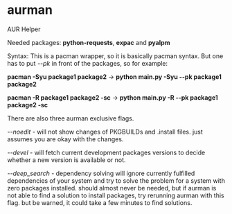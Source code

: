 # aurman
AUR Helper

Needed packages: **python-requests**, **expac** and **pyalpm**

Syntax: This is a pacman wrapper, so it is basically pacman syntax. But one has to put *--pk* in front of the packages,
so for example:

**pacman -Syu package1 package2** -> **python main.py -Syu --pk package1 package2**

**pacman -R package1 package2 -sc** -> **python main.py -R --pk package1 package2 -sc**

There are also three aurman exclusive flags.

*--noedit* - will not show changes of PKGBUILDs and .install files. just assumes you are okay with the changes.

*--devel* - will fetch current development packages versions to decide whether a new version is available or not.

*--deep_search* - dependency solving will ignore currently fulfilled dependencies of your system and try to solve the problem for a system with zero packages installed. should almost never be needed, but if aurman is not able to find a solution to install packages, try rerunning aurman with this flag. but be warned, it could take a few minutes to find solutions.

